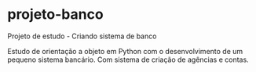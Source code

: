 # projeto-banco
Projeto de estudo - Criando sistema de banco

Estudo de orientação a objeto em Python com o desenvolvimento de um pequeno sistema bancário. Com sistema de criação de agências e contas. 
